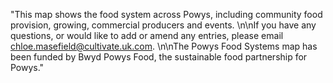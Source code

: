 "This map shows the food system across Powys, including community food provision, growing, commercial producers and events. \n\nIf you have any questions, or would like to add or amend any entries, please email chloe.masefield@cultivate.uk.com. \n\nThe Powys Food Systems map has been funded by Bwyd Powys Food, the sustainable food partnership for Powys."